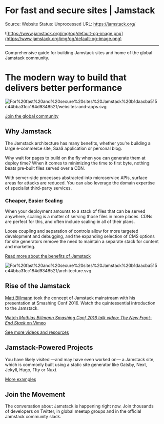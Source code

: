 # For fast and secure sites | Jamstack

Source: Website
Status: Unprocessed
URL: https://jamstack.org/

![https://www.jamstack.org/img/og/default-og-image.png](https://www.jamstack.org/img/og/default-og-image.png)

---

Comprehensive guide for building Jamstack sites and home of the global Jamstack community.

# The modern way to build  that delivers better performance

![For%20fast%20and%20secure%20sites%20Jamstack%20b1daacba515c44bba31cc184d9348521/websites-and-apps.svg](For%20fast%20and%20secure%20sites%20Jamstack%20b1daacba515c44bba31cc184d9348521/websites-and-apps.svg)

[Join the global community](https://jamstack.org/community)

## Why Jamstack

The Jamstack architecture has many benefits, whether you’re building a large e-commerce site, SaaS application or personal blog.

Why wait for pages to build on the fly when you can generate them at deploy time? When it comes to minimizing the time to first byte, nothing beats pre-built files served over a CDN.

With server-side processes abstracted into microservice APIs, surface areas for attacks are reduced. You can also leverage the domain expertise of specialist third-party services.

### Cheaper, Easier Scaling

When your deployment amounts to a stack of files that can be served anywhere, scaling is a matter of serving those files in more places. CDNs are perfect for this, and often include scaling in all of their plans.

Loose coupling and separation of controls allow for more targeted development and debugging, and the expanding selection of CMS options for site generators remove the need to maintain a separate stack for content and marketing.

[Read more about the benefits of Jamstack](https://jamstack.org/why-jamstack)

![For%20fast%20and%20secure%20sites%20Jamstack%20b1daacba515c44bba31cc184d9348521/architecture.svg](For%20fast%20and%20secure%20sites%20Jamstack%20b1daacba515c44bba31cc184d9348521/architecture.svg)

## Rise of the Jamstack

[Matt Biilmann](https://www.netlify.com/authors/matt-biilmann/) took the concept of Jamstack mainstream with his presentation at Smashing Conf 2016. Watch the quintessential introduction to the Jamstack.

[Watch *Mathias Biilmann Smashing Conf 2016 talk video: The New Front-End Stack* on Vimeo](https://vimeo.com/163522126)

[See more videos and resources](https://jamstack.org/resources/)

## Jamstack-Powered Projects

You have likely visited —and may have even worked on— a Jamstack site, which is commonly built using a static site generator like Gatsby, Next, Jekyll, Hugo, 11ty or Nuxt.

[More examples](https://jamstack.org/examples)

## Join the Movement

The conversation about Jamstack is happening right now. Join thousands of developers on Twitter, in global meetup groups and in the official Jamstack community slack.
